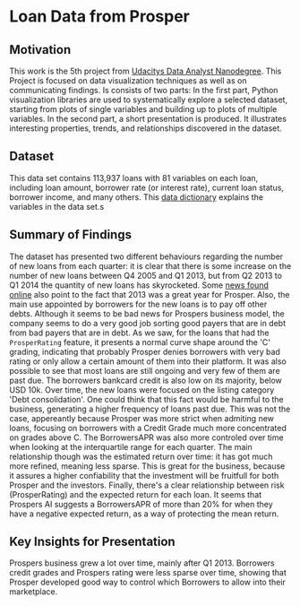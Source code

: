 # Loan Data from Prosper

## Motivation

This work is the 5th project from [Udacitys Data Analyst Nanodegree](https://www.udacity.com/course/data-analyst-nanodegree--nd002). This Project is focused on data visualization techniques as well as on communicating findings. Is consists of two parts:
In the first part, Python visualization libraries are used to systematically explore a selected dataset, starting from plots of single variables and building up to plots of multiple variables. In the second part, a short presentation is produced. It illustrates interesting properties, trends, and relationships discovered in the dataset.

## Dataset

This data set contains 113,937 loans with 81 variables on each loan, including loan amount, borrower rate (or interest rate), current loan status, borrower income, and many others. This [data dictionary](https://docs.google.com/spreadsheets/d/1gDyi_L4UvIrLTEC6Wri5nbaMmkGmLQBk-Yx3z0XDEtI/edit#gid=0) explains the variables in the data set.s


## Summary of Findings

The dataset has presented two different behaviours regarding the number of new loans from each quarter: it is clear that there is some increase on the number of new loans between Q4 2005 and Q1 2013, but from Q2 2013 to Q1 2014 the quantity of new loans has skyrocketed. Some [news found online](https://www.lendacademy.com/p2p-lenders-2013-loan-volume/) also point to the fact that 2013 was a great year for Prosper.
Also, the main use appointed by borrowers for the new loans is to pay off other debts. Although it seems to be bad news for Prospers business model, the company seems to do a very good job sorting good payers that are in debt from bad payers that are in debt. As we saw, for the loans that had the `ProsperRating` feature, it presents a normal curve shape around the 'C' grading, indicating that probably Prosper denies borrowers with very bad rating or only allow a certain amount of them into their platform.
It was also possible to see that most loans are still ongoing and very few of them are past due. The borrowers bankcard credit is also low on its majority, below USD 10k.
Over time, the new loans were focused on the listing category 'Debt consolidation'. One could think that this fact would be harmful to the business, generating a higher frequency of loans past due. This was not the case, appereantly because Prosper was more strict when admiting new loans, focusing on borrowers with a Credit Grade much more concentrated on grades above C. The BorrowersAPR was also more controled over time when looking at the interquartile range for each quarter. The main relationship though was the estimated return over time: it has got much more refined, meaning less sparse. This is great for the business, because it assures a higher confiability that the investment will be fruitfull for both Prosper and the investors.
Finally, there's a clear relationship between risk (ProsperRating) and the expected return for each loan. It seems that Prospers AI suggests a BorrowersAPR of more than 20% for when they have a negative expected return, as a way of protecting the mean return.


## Key Insights for Presentation

Prospers business grew a lot over time, mainly after Q1 2013. 
Borrowers credit grades and Prospers rating were less sparse over time, showing that Prosper developed good way to control which Borrowers to allow into their marketplace.
